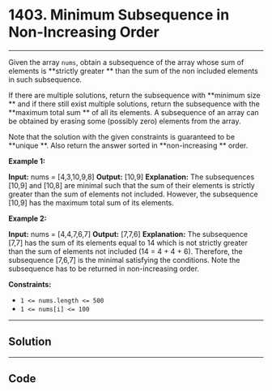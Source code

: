 # 1403. Minimum Subsequence in Non-Increasing Order

---

Given the array `nums`, obtain a subsequence of the array whose sum of elements is **strictly greater ** than the sum of the non included elements in such subsequence. 

If there are multiple solutions, return the subsequence with **minimum size ** and if there still exist multiple solutions, return the subsequence with the **maximum total sum ** of all its elements. A subsequence of an array can be obtained by erasing some (possibly zero) elements from the array. 

Note that the solution with the given constraints is guaranteed to be **unique **. Also return the answer sorted in **non-increasing ** order.

 

**Example 1:**


**Input:** nums = [4,3,10,9,8]
**Output:** [10,9] 
**Explanation:** The subsequences [10,9] and [10,8] are minimal such that the sum of their elements is strictly greater than the sum of elements not included. However, the subsequence [10,9] has the maximum total sum of its elements. 


**Example 2:**


**Input:** nums = [4,4,7,6,7]
**Output:** [7,7,6] 
**Explanation:** The subsequence [7,7] has the sum of its elements equal to 14 which is not strictly greater than the sum of elements not included (14 = 4 + 4 + 6). Therefore, the subsequence [7,6,7] is the minimal satisfying the conditions. Note the subsequence has to be returned in non-increasing order.  


 

**Constraints:**

  * `1 <= nums.length <= 500`
  * `1 <= nums[i] <= 100`

---

## Solution



---

## Code
```python


```